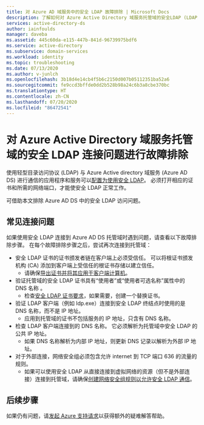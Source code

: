 ```yaml
---
title: 对 Azure AD 域服务中的安全 LDAP 故障排除 | Microsoft Docs
description: 了解如何对 Azure Active Directory 域服务托管域的安全LDAP (LDAPS) 进行故障排除
services: active-directory-ds
author: iainfoulds
manager: daveba
ms.assetid: 445c60da-e115-447b-841d-96739975bdf6
ms.service: active-directory
ms.subservice: domain-services
ms.workload: identity
ms.topic: troubleshooting
ms.date: 07/13/2020
ms.author: v-junlch
ms.openlocfilehash: 3b18d4e14cb4f5b6c2150d007b05112351ba52a6
ms.sourcegitcommit: fe9ccd3bffde0dd2b528b98a24c6b3a8cbe370bc
ms.translationtype: HT
ms.contentlocale: zh-CN
ms.lasthandoff: 07/20/2020
ms.locfileid: "86472541"
---
```

# <a name="troubleshoot-secure-ldap-connectivity-issues-to-an-azure-active-directory-domain-services-managed-domain"></a>对 Azure Active Directory 域服务托管域的安全 LDAP 连接问题进行故障排除

使用轻型目录访问协议 (LDAP) 与 Azure Active directory 域服务 (Azure AD DS) 进行通信的应用程序和服务可以[配置为使用安全 LDAP](tutorial-configure-ldaps.md)。 必须打开相应的证书和所需的网络端口，才能使安全 LDAP 正常工作。

可借助本文排除 Azure AD DS 中的安全 LDAP 访问问题。

## <a name="common-connection-issues"></a>常见连接问题

如果使用安全 LDAP 连接到 Azure AD DS 托管域时遇到问题，请查看以下故障排除步骤。 在每个故障排除步骤之后，尝试再次连接到托管域：

* 安全 LDAP 证书的证书颁发者链在客户端上必须受信任。 可以将根证书颁发机构 (CA) 添加到客户端上受信任的根证书存储以建立信任。
    * 请确保[导出证书并将其应用于客户端计算机][client-cert]。
* 验证托管域的安全 LDAP 证书具有“使用者”或“使用者可选名称”属性中的 DNS 名称 。
    * 检查[安全 LDAP 证书要求][certs-prereqs]，如果需要，创建一个替换证书。
* 验证 LDAP 客户端（例如 ldp.exe）连接到安全 LDAP 终结点时使用的是 DNS 名称，而不是 IP 地址。
    * 应用到托管域的证书不包括服务的 IP 地址，只含有 DNS 名称。
* 检查 LDAP 客户端连接到的 DNS 名称。 它必须解析为托管域中安全 LDAP 的公共 IP 地址。
    * 如果 DNS 名称解析为内部 IP 地址，则更新 DNS 记录以解析为外部 IP 地址。
* 对于外部连接，网络安全组必须包含允许 internet 到 TCP 端口 636 的流量的规则。
    * 如果可以使用安全 LDAP 从直接连接到虚拟网络的资源（但不是外部连接）连接到托管域，请确保[创建网络安全组规则以允许安全 LDAP 通信][ldaps-nsg]。

## <a name="next-steps"></a>后续步骤

如果仍有问题，请[发起 Azure 支持请求][azure-support]以获得额外的疑难解答帮助。

<!-- INTERNAL LINKS -->
[azure-support]: https://support.azure.cn/en-us/support/support-azure/
[configure-ldaps]: tutorial-configure-ldaps.md
[certs-prereqs]: tutorial-configure-ldaps.md#create-a-certificate-for-secure-ldap
[client-cert]: tutorial-configure-ldaps.md#export-a-certificate-for-client-computers
[ldaps-nsg]: tutorial-configure-ldaps.md#lock-down-secure-ldap-access-over-the-internet

